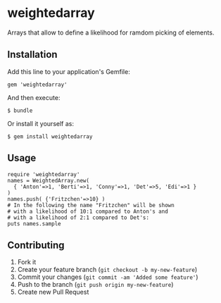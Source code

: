 weightedarray
=============

Arrays that allow to define a likelihood for ramdom picking of elements.

## Installation

Add this line to your application's Gemfile:

    gem 'weightedarray'

And then execute:

    $ bundle

Or install it yourself as:

    $ gem install weightedarray

## Usage

    require 'weightedarray'
    names = WeightedArray.new(
      { 'Anton'=>1, 'Berti'=>1, 'Conny'=>1, 'Det'=>5, 'Edi'=>1 }
    )
    names.push( {'Fritzchen'=>10} )
    # In the following the name "Fritzchen" will be shown
    # with a likelihood of 10:1 compared to Anton's and
    # with a likelihood of 2:1 compared to Det's:
    puts names.sample 
    

## Contributing

1. Fork it
2. Create your feature branch (`git checkout -b my-new-feature`)
3. Commit your changes (`git commit -am 'Added some feature'`)
4. Push to the branch (`git push origin my-new-feature`)
5. Create new Pull Request

